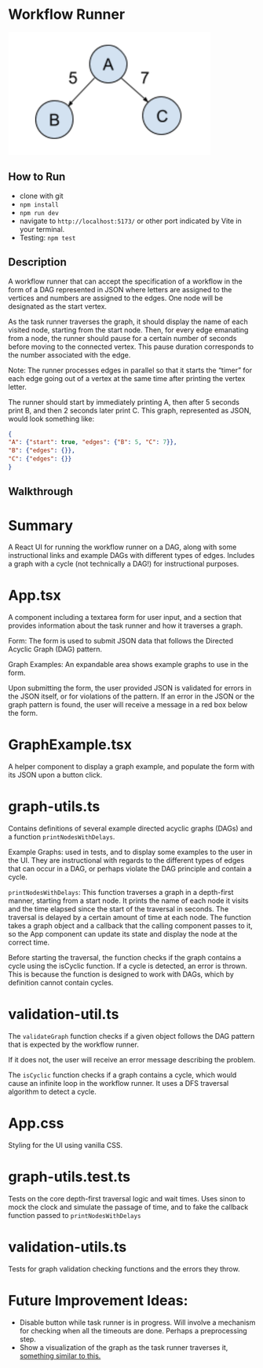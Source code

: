 # Workflow Runner

![Workflow Runner Image](./src/assets/bighat_example_graph.png)

## How to Run

- clone with git
- `npm install`
- `npm run dev`
- navigate to `http://localhost:5173/` or other port indicated by Vite in your terminal.
- Testing: `npm test`

## Description
A workflow runner that can accept the specification of a workflow in the form of a DAG represented in JSON where letters are assigned to the vertices and numbers are assigned to the edges. One node will be designated as the start vertex.

As the task runner traverses the graph, it should display the name of each visited node, starting from the start node. Then, for every edge emanating from a node, the runner should pause for a certain number of seconds before moving to the connected vertex. This pause duration corresponds to the number associated with the edge.

Note: The runner processes edges in parallel so that it starts the “timer” for each edge going out of a vertex at the same time after printing the vertex letter.

The runner should start by immediately printing A, then after 5 seconds print B, and then 2
seconds later print C. This graph, represented as JSON, would look something like:

```json
{
"A": {"start": true, "edges": {"B": 5, "C": 7}},
"B": {"edges": {}},
"C": {"edges": {}}
}
```

## Walkthrough

# Summary
A React UI for running the workflow runner on a DAG, along with some instructional links and example DAGs with different types of edges. Includes a graph with a cycle (not technically a DAG!) for instructional purposes.

# App.tsx

A component including a textarea form for user input, and a section that provides information about the task runner and how it traverses a graph.

Form: The form is used to submit JSON data that follows the Directed Acyclic Graph (DAG) pattern. 

Graph Examples: An expandable area shows example graphs to use in the form.

Upon submitting the form, the user provided JSON is validated for errors in the JSON itself, or for violations of the pattern. If an error in the JSON or the graph pattern is found, the user will receive a message in a red box below the form.

# GraphExample.tsx

A helper component to display a graph example, and populate the form with its JSON upon a button click.

# graph-utils.ts

Contains definitions of several example directed acyclic graphs (DAGs) and a function `printNodesWithDelays`. 

Example Graphs: used in tests, and to display some examples to the user in the UI. They are instructional with regards to the different types of edges that can occur in a DAG, or perhaps violate the DAG principle and contain a cycle.

`printNodesWithDelays`: This function traverses a graph in a depth-first manner, starting from a start node. It prints the name of each node it visits and the time elapsed since the start of the traversal in seconds. The traversal is delayed by a certain amount of time at each node. The function takes a graph object and a callback that the calling component passes to it, so the App component can update its state and display the node at the correct time.

Before starting the traversal, the function checks if the graph contains a cycle using the isCyclic function. If a cycle is detected, an error is thrown. This is because the function is designed to work with DAGs, which by definition cannot contain cycles.

# validation-util.ts

The `validateGraph` function checks if a given object follows the DAG pattern that is expected by the workflow runner. 

If it does not, the user will receive an error message describing the problem.

The `isCyclic` function checks if a graph contains a cycle, which would cause an infinite loop in the workflow runner. It uses a DFS traversal algorithm to detect a cycle.

# App.css
Styling for the UI using vanilla CSS.

# graph-utils.test.ts
Tests on the core depth-first traversal logic and wait times. Uses sinon to mock the clock and simulate the passage of time, and to fake the callback function passed to `printNodesWithDelays`

# validation-utils.ts
Tests for graph validation checking functions and the errors they throw.

# Future Improvement Ideas:
- Disable button while task runner is in progress. Will involve a mechanism for checking when all the timeouts are done. Perhaps a preprocessing step.
- Show a visualization of the graph as the task runner traverses it, [something similar to this.](https://visualgo.net/en/dfsbfs)
